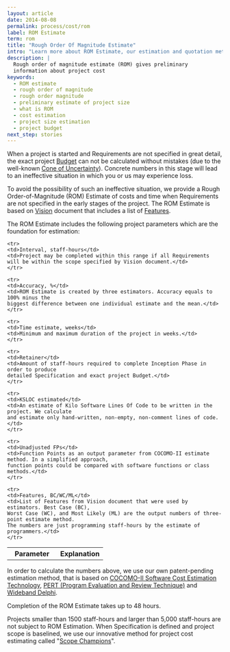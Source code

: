```yaml
---
layout: article
date: 2014-08-08
permalink: process/cost/rom
label: ROM Estimate
term: rom
title: "Rough Order Of Magnitude Estimate"
intro: "Learn more about ROM Estimate, our estimation and quotation methods"
description: |
  Rough order of magnitude estimate (ROM) gives preliminary
  information about project cost
keywords:
  - ROM estimate
  - rough order of magnitude
  - rough order magnitude
  - preliminary estimate of project size
  - what is ROM
  - cost estimation
  - project size estimation
  - project budget
next_step: stories
---
```


When a project is started and Requirements are not specified in great detail, the exact project
[Budget](/process/cost/budget) can not be calculated without mistakes (due to the well-known [Cone
of Uncertainty](http://www.construx.com/Page.aspx?hid=1648)). Concrete numbers in this stage will
lead to an ineffective situation in which you or us may experience loss.

To avoid the possibility of such an ineffective situation, we provide a Rough Order-of-Magnitude
(ROM) Estimate of costs and time when Requirements are not specified in the early stages of the
project. The ROM Estimate is based on [Vision](/process/scope/vision) document that includes a list
of [Features](/process/scope/feature).

The ROM Estimate includes the following project parameters which are the foundation for estimation:

<table>
    <tr>
        <th style="width: 100px;">Parameter</th>
        <th>Explanation</th>
    </tr>

    <tr>
    <td>Interval, staff-hours</td>
    <td>Project may be completed within this range if all Requirements
    will be within the scope specified by Vision document.</td>
    </tr>

    <tr>
    <td>Accuracy, %</td>
    <td>ROM Estimate is created by three estimators. Accuracy equals to 100% minus the
    biggest difference between one individual estimate and the mean.</td>
    </tr>

    <tr>
    <td>Time estimate, weeks</td>
    <td>Minimum and maximum duration of the project in weeks.</td>
    </tr>

    <tr>
    <td>Retainer</td>
    <td>Amount of staff-hours required to complete Inception Phase in order to produce
    detailed Specification and exact project Budget.</td>
    </tr>

    <tr>
    <td>KSLOC estimated</td>
    <td>An estimate of Kilo Software Lines Of Code to be written in the project. We calculate
    and estimate only hand-written, non-empty, non-comment lines of code.</td>
    </tr>

    <tr>
    <td>Unadjusted FPs</td>
    <td>Function Points as an output parameter from COCOMO-II estimate method. In a simplified approach,
    function points could be compared with software functions or class methods.</td>
    </tr>

    <tr>
    <td>Features, BC/WC/ML</td>
    <td>List of Features from Vision document that were used by estimators. Best Case (BC),
    Worst Case (WC), and Most Likely (ML) are the output numbers of three-point estimate method.
    The numbers are just programming staff-hours by the estimate of programmers.</td>
    </tr>

</table>

In order to calculate the numbers above, we use our own patent-pending estimation method, that is
based on [COCOMO-II Software Cost Estimation Technology](http://sunset.usc.edu/research/COCOMOII/),
[PERT (Program Evaluation and Review
Technique)](http://en.wikipedia.org/wiki/Program_Evaluation_and_Review_Technique)
and [Wideband Delphi](http://en.wikipedia.org/wiki/Wideband_delphi).

Completion of the ROM Estimate takes up to 48 hours.

Projects smaller than 1500 staff-hours and larger than 5,000 staff-hours are not subject to ROM
Estimation. When Specification is defined and project scope is baselined, we use our innovative
method for project cost estimating called "[Scope Champions](/innovations/scope-champions)".

